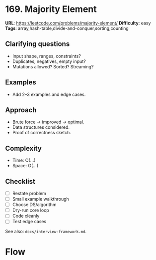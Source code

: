 
# 169. Majority Element

**URL**: <https://leetcode.com/problems/majority-element/>
**Difficulty**: easy
**Tags**: array,hash-table,divide-and-conquer,sorting,counting

## Clarifying questions

- Input shape, ranges, constraints?
- Duplicates, negatives, empty input?
- Mutations allowed? Sorted? Streaming?

## Examples

- Add 2–3 examples and edge cases.

## Approach

- Brute force -> improved -> optimal.
- Data structures considered.
- Proof of correctness sketch.

## Complexity

- Time: O(...)
- Space: O(...)

## Checklist

- [ ] Restate problem
- [ ] Small example walkthrough
- [ ] Choose DS/algorithm
- [ ] Dry-run core loop
- [ ] Code cleanly
- [ ] Test edge cases

See also: `docs/interview-framework.md`.

# Flow


